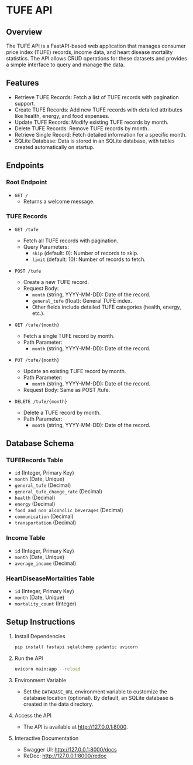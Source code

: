 # TUFE API

## Overview

The TUFE API is a FastAPI-based web application that manages consumer price index (TUFE) records, income data, and heart disease mortality statistics. The API allows CRUD operations for these datasets and provides a simple interface to query and manage the data.

## Features

- Retrieve TUFE Records: Fetch a list of TUFE records with pagination support.
- Create TUFE Records: Add new TUFE records with detailed attributes like health, energy, and food expenses.
- Update TUFE Records: Modify existing TUFE records by month.
- Delete TUFE Records: Remove TUFE records by month.
- Retrieve Single Record: Fetch detailed information for a specific month.
- SQLite Database: Data is stored in an SQLite database, with tables created automatically on startup.

## Endpoints

### Root Endpoint

- `GET /`
  - Returns a welcome message.

### TUFE Records

- `GET /tufe`
  - Fetch all TUFE records with pagination.
  - Query Parameters:
    - `skip` (default: 0): Number of records to skip.
    - `limit` (default: 10): Number of records to fetch.

- `POST /tufe`
  - Create a new TUFE record.
  - Request Body:
    - `month` (string, YYYY-MM-DD): Date of the record.
    - `general_tufe` (float): General TUFE index.
    - Other fields include detailed TUFE categories (health, energy, etc.).

- `GET /tufe/{month}`
  - Fetch a single TUFE record by month.
  - Path Parameter:
    - `month` (string, YYYY-MM-DD): Date of the record.

- `PUT /tufe/{month}`
  - Update an existing TUFE record by month.
  - Path Parameter:
    - `month` (string, YYYY-MM-DD): Date of the record.
  - Request Body: Same as POST /tufe.

- `DELETE /tufe/{month}`
  - Delete a TUFE record by month.
  - Path Parameter:
    - `month` (string, YYYY-MM-DD): Date of the record.

## Database Schema

### TUFERecords Table
- `id` (Integer, Primary Key)
- `month` (Date, Unique)
- `general_tufe` (Decimal)
- `general_tufe_change_rate` (Decimal)
- `health` (Decimal)
- `energy` (Decimal)
- `food_and_non_alcoholic_beverages` (Decimal)
- `communication` (Decimal)
- `transportation` (Decimal)

### Income Table
- `id` (Integer, Primary Key)
- `month` (Date, Unique)
- `average_income` (Decimal)

### HeartDiseaseMortalities Table
- `id` (Integer, Primary Key)
- `month` (Date, Unique)
- `mortality_count` (Integer)

## Setup Instructions

1. Install Dependencies
   ```bash
   pip install fastapi sqlalchemy pydantic uvicorn
   ```

2. Run the API
   ```bash
   uvicorn main:app --reload
   ```

3. Environment Variable
   - Set the `DATABASE_URL` environment variable to customize the database location (optional). By default, an SQLite database is created in the data directory.

4. Access the API
   - The API is available at http://127.0.0.1:8000.

5. Interactive Documentation
   - Swagger UI: http://127.0.0.1:8000/docs
   - ReDoc: http://127.0.0.1:8000/redoc
